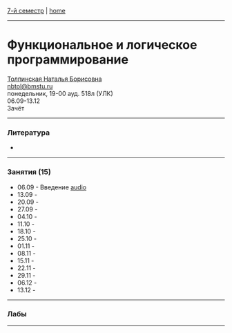[7-й семестр](../2021_2022_7_sem.md) | [home](../README.md)
____________________________________
# Функциональное и логическое программирование
[Толпинская Наталья Борисовна](https://studizba.com/hs/151-mgtu-im-baumana/teachers/4-kafedra-iu-7-programmnoe-obespechenie-je/231-tolpinskaja-natalja-borisovna.html) \
nbtol@bmstu.ru \
понедельник, 19-00 ауд. 518л (УЛК)\
06.09-13.12 \
Зачёт 
____________________________________
### Литература

* 
____________________________________
### Занятия (15)

* 06.09 - Введение [audio](https://drive.google.com/file/d/1PntBgDfj19rbym6zNCjf5QelDls6qYot/view?usp=sharing)
* 13.09 - 
* 20.09 - 
* 27.09 - 
* 04.10 - 
* 11.10 - 
* 18.10 - 
* 25.10 - 
* 01.11 - 
* 08.11 - 
* 15.11 - 
* 22.11 - 
* 29.11 - 
* 06.12 - 
* 13.12 - 
____________________________________
### Лабы



____________________________________
